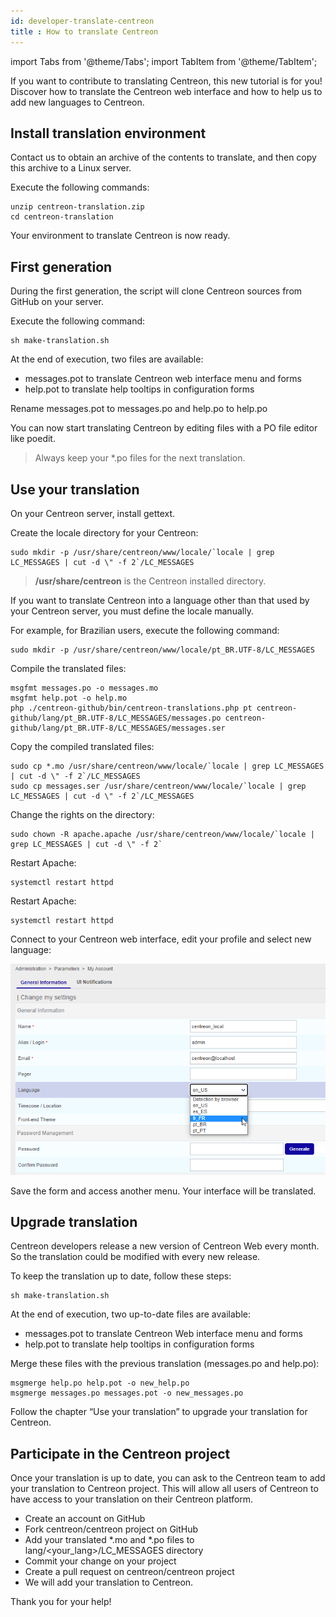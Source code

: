 ```yaml
---
id: developer-translate-centreon
title : How to translate Centreon
---
```

import Tabs from '@theme/Tabs';
import TabItem from '@theme/TabItem';


If you want to contribute to translating Centreon, this new tutorial is for you! Discover how to translate the Centreon web
interface and how to help us to add new languages to Centreon.

## Install translation environment

Contact us to obtain an archive of the contents to translate, and then copy this archive to a Linux server.

Execute the following commands:
```shell
unzip centreon-translation.zip
cd centreon-translation
```

Your environment to translate Centreon is now ready.

## First generation

During the first generation, the script will clone Centreon sources from GitHub on your server.

Execute the following command:

```shell
sh make-translation.sh
```

At the end of execution, two files are available:

* messages.pot to translate Centreon web interface menu and forms
* help.pot to translate help tooltips in configuration forms

Rename messages.pot to messages.po and help.po to help.po

You can now start translating Centreon by editing files with a PO file editor like poedit.

> Always keep your \*.po files for the next translation.

## Use your translation

On your Centreon server, install gettext.

Create the locale directory for your Centreon:

```shell
sudo mkdir -p /usr/share/centreon/www/locale/`locale | grep LC_MESSAGES | cut -d \" -f 2`/LC_MESSAGES
```

> **/usr/share/centreon** is the Centreon installed directory.

If you want to translate Centreon into a language other than that used by your Centreon server, you must define the
locale manually.

For example, for Brazilian users, execute the following command:

```shell
sudo mkdir -p /usr/share/centreon/www/locale/pt_BR.UTF-8/LC_MESSAGES
```

Compile the translated files:

```shell
msgfmt messages.po -o messages.mo
msgfmt help.pot -o help.mo
php ./centreon-github/bin/centreon-translations.php pt centreon-github/lang/pt_BR.UTF-8/LC_MESSAGES/messages.po centreon-github/lang/pt_BR.UTF-8/LC_MESSAGES/messages.ser
```

Copy the compiled translated files:

```shell
sudo cp *.mo /usr/share/centreon/www/locale/`locale | grep LC_MESSAGES | cut -d \" -f 2`/LC_MESSAGES
sudo cp messages.ser /usr/share/centreon/www/locale/`locale | grep LC_MESSAGES | cut -d \" -f 2`/LC_MESSAGES
```

Change the rights on the directory:

```shell
sudo chown -R apache.apache /usr/share/centreon/www/locale/`locale | grep LC_MESSAGES | cut -d \" -f 2`
```

<Tabs groupId="sync">
<TabItem value="Alma/ RHEL / Oracle Linux 8" label="Alma/ RHEL / Oracle Linux 8">

Restart Apache:

```shell
systemctl restart httpd
```

</TabItem>
<TabItem value="Alma / RHEL / Oracle Linux 9" label="Alma / RHEL / Oracle Linux 9">

Restart Apache:

```shell
systemctl restart httpd
```

</TabItem>
</Tabs>

Connect to your Centreon web interface, edit your profile and select new language:

![image](../assets/getting-started/change_language_2.png)

Save the form and access another menu. Your interface will be translated.

## Upgrade translation

Centreon developers release a new version of Centreon Web every month. So the translation could be modified with every new
release.

To keep the translation up to date, follow these steps:

```shell
sh make-translation.sh
```

At the end of execution, two up-to-date files are available:

* messages.pot to translate Centreon Web interface menu and forms
* help.pot to translate help tooltips in configuration forms

Merge these files with the previous translation (messages.po and help.po):

```shell
msgmerge help.po help.pot -o new_help.po
msgmerge messages.po messages.pot -o new_messages.po
```

Follow the chapter “Use your translation” to upgrade your translation for Centreon.

## Participate in the Centreon project

Once your translation is up to date, you can ask to the Centreon team to add your translation to Centreon project. This
will allow all users of Centreon to have access to your translation on their Centreon platform.

* Create an account on GitHub
* Fork centreon/centreon project on GitHub
* Add your translated \*.mo and \*.po files to lang/<your_lang>/LC_MESSAGES directory
* Commit your change on your project
* Create a pull request on centreon/centreon project
* We will add your translation to Centreon.

Thank you for your help!
